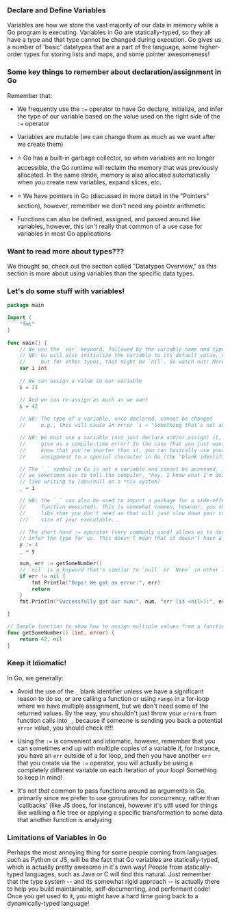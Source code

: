 ### Declare and Define Variables

Variables are how we store the vast majority of our data in memory while a Go program is executing. Variables in Go are statically-typed, so they all have a type and that type cannot be changed during execution. Go gives us a number of 'basic' datatypes that are a part of the language, some higher-order types for storing lists and maps, and some pointer awesomeness!

### Some key things to remember about declaration/assignment in Go

Remember that:

* We frequently use the `:=` operator to have Go declare, initialize, and infer the type of our variable based on the value used on the right side of the `:=` operator

* Variables are mutable (we can change them as much as we want after we create them)

* ⭐ Go has a built-in garbage collector, so when variables are no longer accessible, the Go runtime will reclaim the memory that was previously allocated. In the same stride, memory is also allocated automatically when you create new variables, expand slices, etc.

* ⭐ We have pointers in Go (discussed in more detail in the "Pointers" section), however, remember we don't need any pointer arithmetic

* Functions can also be defined, assigned, and passed around like variables, however, this isn't really that common of a use case for variables in most Go applications

### Want to read more about types???

We thought so, check out the section called "Datatypes Overview," as this section is more about using variables than the specific data types.

### Let's do some stuff with variables!

```go
package main

import (
    "fmt"
)

func main() {
    // We use the `var` keyword, followed by the variable name and type to declare a variable
    // NB: Go will also initialize the variable to its default value, which for an int is 0
    //     but for other types, that might be `nil`. So watch out! More on defaults in the "Datatypes Overview"
    var i int
    
    // We can assign a value to our variable
    i = 21

    // And we can re-assign as much as we want
    i = 42
    
    // NB: The type of a variable, once declared, cannot be changed
    //     e.g., this will cause an error `i = "Something that's not an int"`

    // NB: We must use a variable (not just declare and/or assign) it, otherwise Go will
    //     give us a compile-time error! In the case that you just want to let the compiler
    //     know that you're smarter than it, you can basically use your variable in a 'throw away'
    //     assignment to a special character in Go (the "blank identifier")

    // The `_` symbol in Go is not a variable and cannot be accessed, it's just a sentinel value that
    // we sometimes use to tell the compiler, "hey, I know what I'm doing" (it's a no-op,
    // like writing to /dev/null on a *nix system)
    _ = i

    // NB: the `_` can also be used to import a package for a side-effect (like having that package's `init`
    //     function executed). This is somewhat common, however, you shouldn't just use this import a ton of 
    //     libs that you don't need as that will just slow down your compilation and increase the
    ///    size of your executable...

    // The short-hand := operator (very commonly used) allows us to declare and assign the variable, while having Go
    // infer the type for us. This doesn't mean that it doesn't have a type!
    y := 4
    _ = y

    num, err := getSomeNumber()
    // `nil` is a keyword that's similar to `null` or `None` in other languages
    if err != nil {
        fmt.Println("Oops! We got an error:", err)
        return
    }
    fmt.Println("Successfully got our num:", num, "err (is <nil>):", err)

}

// Sample function to show how to assign multiple values from a function call
func getSomeNumber() (int, error) {
    return 42, nil
}

```

### Keep it Idiomatic!

In Go, we generally:

* Avoid the use of the `_` blank identifier unless we have a significant reason to do so, or are calling a function or using `range` in a for-loop where we have multiple assignment, but we don't need some of the returned values. By the way, you shouldn't just throw your `error`s from function calls into `_`, because if someone is sending you back a potential `error` value, you should check it!!!

* Using the `:=` is convenient and idiomatic, however, remember that you can sometimes end up with multiple copies of a variable if, for instance, you have an `err` outside of a for loop, and then you have another `err` that you create via the `:=` operator, you will actually be using a completely different variable on each iteration of your loop! Something to keep in mind! 

* It's not _that_ common to pass functions around as arguments in Go, primarily since we prefer to use goroutines for concurrency, rather than 'callbacks' (like JS does, for instance), however it's still used for things like walking a file tree or applying a specific transformation to some data that another function is analyzing

### Limitations of Variables in Go

Perhaps the most annoying thing for some people coming from languages such as Python or JS, will be the fact that Go variables are statically-typed, which is actually pretty awesome in it's own way! People from statically-typed languages, such as Java or C will find this natural. Just remember that the type system -- and its somewhat rigid approach -- is actually there to help you build maintainable, self-documenting, and performant code! Once you get used to it, you might have a hard time going back to a dynamically-typed language!
